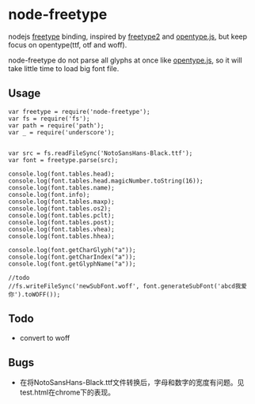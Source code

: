 node-freetype
============

nodejs [freetype](www.freetype.org) binding, inspired by
 [freetype2](https://github.com/ericfreese/node-freetype2.git) 
 and [opentype.js](https://github.com/nodebox/opentype.js.git),
 but keep focus on opentype(ttf, otf and woff).
  
node-freetype do not parse all glyphs at once like [opentype.js](https://github.com/nodebox/opentype.js.git),
so it will take little time to load big font file.

Usage
--------
    
    var freetype = require('node-freetype');
    var fs = require('fs');
    var path = require('path');
    var _ = require('underscore');
    
    
    var src = fs.readFileSync('NotoSansHans-Black.ttf');
    var font = freetype.parse(src);
    
    console.log(font.tables.head);
    console.log(font.tables.head.magicNumber.toString(16));
    console.log(font.tables.name);
    console.log(font.info);
    console.log(font.tables.maxp);
    console.log(font.tables.os2);
    console.log(font.tables.pclt);
    console.log(font.tables.post);
    console.log(font.tables.vhea);
    console.log(font.tables.hhea);

    console.log(font.getCharGlyph("a"));
    console.log(font.getCharIndex("a"));
    console.log(font.getGlyphName("a"));
    
    //todo
    //fs.writeFileSync('newSubFont.woff', font.generateSubFont('abcd我爱你').toWOFF());
    
Todo
-------
* convert to woff

Bugs
------
* 在将NotoSansHans-Black.ttf文件转换后，字母和数字的宽度有问题。见test.html在chrome下的表现。